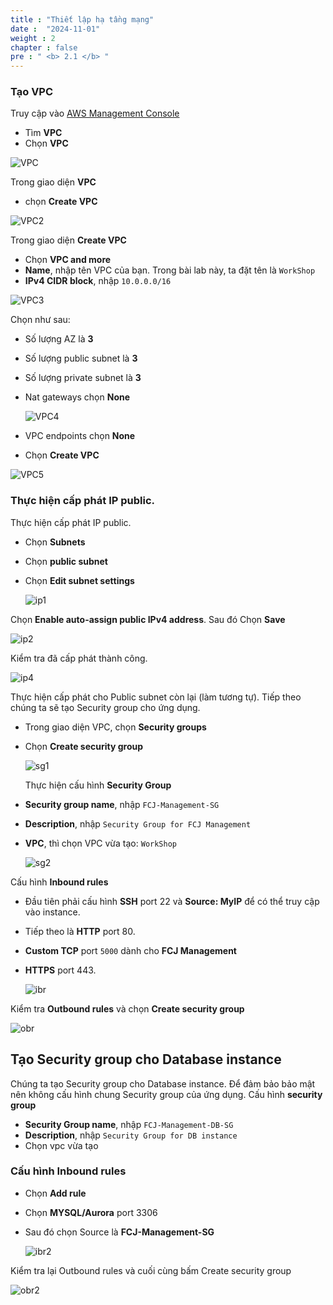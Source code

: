```yaml
---
title : "Thiết lập hạ tầng mạng"
date :  "2024-11-01" 
weight : 2 
chapter : false
pre : " <b> 2.1 </b> "
---
```


### Tạo VPC

Truy cập vào [AWS Management Console](https://aws.amazon.com/console/)

- Tìm **VPC**
- Chọn **VPC**

![VPC](/images/2.prerequisite/01-vpc.png)

Trong giao diện **VPC**
- chọn **Create VPC**  

![VPC2](/images/2.prerequisite/02-CreateVPC.png)

Trong giao diện **Create VPC**

- Chọn **VPC and more**
- **Name**, nhập tên VPC của bạn. Trong bài lab này, ta đặt tên là `WorkShop`
- **IPv4 CIDR block**, nhập `10.0.0.0/16`

![VPC3](/images/2.prerequisite/040-iamrole.png)

Chọn như sau:

- Số lượng AZ là **3**
- Số lượng public subnet là **3**
- Số lượng private subnet là **3**
- Nat gateways chọn **None**
  
  ![VPC4](/images/2.prerequisite/040-iamrole.png)

- VPC endpoints chọn **None**
- Chọn **Create VPC**

![VPC5](/images/2.prerequisite/041-iamrole.png)

### Thực hiện cấp phát IP public.

Thực hiện cấp phát IP public.

- Chọn **Subnets**
- Chọn **public subnet**
- Chọn **Edit subnet settings**
  
  ![ip1](/images/2.prerequisite/041-iamrole.png)

Chọn **Enable auto-assign public IPv4 address**. Sau đó Chọn **Save**

  ![ip2](/images/2.prerequisite/041-iamrole.png)

Kiểm tra đã cấp phát thành công.

  ![ip4](/images/2.prerequisite/041-iamrole.png)

Thực hiện cấp phát cho Public subnet còn lại (làm tương tự). Tiếp theo chúng ta sẽ tạo Security group cho ứng dụng.

- Trong giao diện VPC, chọn **Security groups**
- Chọn **Create security group**

  ![sg1](/images/2.prerequisite/041-iamrole.png)

  Thực hiện cấu hình **Security Group**

- **Security group name**, nhập `FCJ-Management-SG`
- **Description**, nhập `Security Group for FCJ Management`
- **VPC**, thì chọn VPC vừa tạo: `WorkShop`

  ![sg2](/images/2.prerequisite/041-iamrole.png)

Cấu hình **Inbound rules**

- Đầu tiên phải cấu hình **SSH** port 22 và **Source: MyIP** để có thể truy cập vào instance.
- Tiếp theo là **HTTP** port 80.
- **Custom TCP** port `5000` dành cho **FCJ Management**
- **HTTPS** port 443.

  ![ibr](/images/2.prerequisite/041-iamrole.png)

Kiểm tra **Outbound rules** và chọn **Create security group**

  ![obr](/images/2.prerequisite/041-iamrole.png)

## Tạo Security group cho Database instance

Chúng ta tạo Security group cho Database instance. Để đảm bảo bảo mật nên không cấu hình chung Security group của ứng dụng. Cấu hình **security group**

- **Security Group name**, nhập `FCJ-Management-DB-SG`
- **Description**, nhập `Security Group for DB instance`
- Chọn vpc vừa tạo

### Cấu hình **Inbound rules**

- Chọn **Add rule**
- Chọn **MYSQL/Aurora** port 3306
- Sau đó chọn Source là **FCJ-Management-SG**

  ![ibr2](/images/2.prerequisite/041-iamrole.png)

Kiểm tra lại Outbound rules và cuối cùng bấm Create security group

  ![obr2](/images/2.prerequisite/041-iamrole.png)



